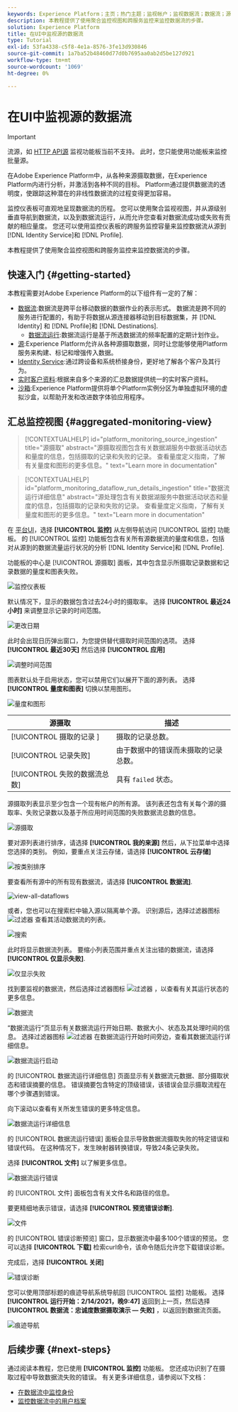 ```yaml
---
keywords: Experience Platform；主页；热门主题；监视帐户；监视数据流；数据流；源
description: 本教程提供了使用聚合监控视图和跨服务监控来监控数据流的步骤。
solution: Experience Platform
title: 在UI中监视源的数据流
type: Tutorial
exl-id: 53fa4338-c5f8-4e1a-8576-3fe13d930846
source-git-commit: 1a7ba52b48460d77d0b7695aa0ab2d5be127d921
workflow-type: tm+mt
source-wordcount: '1069'
ht-degree: 0%

---
```


# 在UI中监视源的数据流

>[!IMPORTANT]
>
>流源，如 [HTTP API源](../../sources/connectors/streaming/http.md) 监视功能板当前不支持。 此时，您只能使用功能板来监控批量源。

在Adobe Experience Platform中，从各种来源摄取数据，在Experience Platform内进行分析，并激活到各种不同的目标。 Platform通过提供数据流的透明度，使跟踪这种潜在的非线性数据流的过程变得更加容易。

监控仪表板可直观地呈现数据流的历程。 您可以使用聚合监视视图，并从源级别垂直导航到数据流，以及到数据流运行，从而允许您查看对数据流成功或失败有贡献的相应量度。 您还可以使用监控仪表板的跨服务监控容量来监控数据流从源到 [!DNL Identity Service]和 [!DNL Profile].

本教程提供了使用聚合监控视图和跨服务监控来监控数据流的步骤。

## 快速入门 {#getting-started}

本教程需要对Adobe Experience Platform的以下组件有一定的了解：

* [数据流](../home.md):数据流是跨平台移动数据的数据作业的表示形式。 数据流是跨不同的服务进行配置的，有助于将数据从源连接器移动到目标数据集，并 [!DNL Identity] 和 [!DNL Profile]和 [!DNL Destinations].
   * [数据流运行](../../sources/notifications.md):数据流运行是基于所选数据流的频率配置的定期计划作业。
* [源](../../sources/home.md):Experience Platform允许从各种源摄取数据，同时让您能够使用Platform服务来构建、标记和增强传入数据。
* [Identity Service](../../identity-service/home.md):通过跨设备和系统桥接身份，更好地了解各个客户及其行为。
* [实时客户资料](../../profile/home.md):根据来自多个来源的汇总数据提供统一的实时客户资料。
* [沙箱](../../sandboxes/home.md):Experience Platform提供将单个Platform实例分区为单独虚拟环境的虚拟沙盒，以帮助开发和改进数字体验应用程序。

## 汇总监控视图 {#aggregated-monitoring-view}

>[!CONTEXTUALHELP]
>id="platform_monitoring_source_ingestion"
>title="源摄取"
>abstract="源摄取视图包含有关数据湖服务中数据活动状态和量度的信息，包括摄取的记录和失败的记录。 查看量度定义指南，了解有关量度和图形的更多信息。"
>text="Learn more in documentation"

>[!CONTEXTUALHELP]
>id="platform_monitoring_dataflow_run_details_ingestion"
>title="数据流运行详细信息"
>abstract="源处理包含有关数据湖服务中数据活动状态和量度的信息，包括摄取的记录和失败的记录。 查看量度定义指南，了解有关量度和图形的更多信息。"
>text="Learn more in documentation"

在 [平台UI](https://platform.adobe.com)，选择 **[!UICONTROL 监控]** 从左侧导航访问 [!UICONTROL 监控] 功能板。 的 [!UICONTROL 监控] 功能板包含有关所有源数据流的量度和信息，包括对从源到的数据流量运行状况的分析 [!DNL Identity Service]和 [!DNL Profile].

功能板的中心是 [!UICONTROL 源摄取] 面板，其中包含显示所摄取记录数据和记录数据的量度和图表失败。

![监控仪表板](../assets/ui/monitor-sources/monitoring-dashboard.png)

默认情况下，显示的数据包含过去24小时的摄取率。 选择 **[!UICONTROL 最近24小时]** 来调整显示记录的时间范围。

![更改日期](../assets/ui/monitor-sources/change-date.png)

此时会出现日历弹出窗口，为您提供替代摄取时间范围的选项。 选择 **[!UICONTROL 最近30天]** 然后选择 **[!UICONTROL 应用]**

![调整时间范围](../assets/ui/monitor-sources/adjust-timeframe.png)

图表默认处于启用状态，您可以禁用它们以展开下面的源列表。 选择 **[!UICONTROL 量度和图表]** 切换以禁用图形。

![量度和图形](../assets/ui/monitor-sources/metrics-graphs.png)

| 源摄取 | 描述 |
| ---------------- | ----------- |
| [!UICONTROL 摄取的记录 ] | 摄取的记录总数。 |
| [!UICONTROL 记录失败] | 由于数据中的错误而未摄取的记录总数。 |
| [!UICONTROL 失败的数据流总数] | 具有 `failed` 状态。 |

源摄取列表显示至少包含一个现有帐户的所有源。 该列表还包含有关每个源的摄取率、失败记录数以及基于所应用时间范围的失败数据流总数的信息。

![源摄取](../assets/ui/monitor-sources/source-ingestion.png)

要对源列表进行排序，请选择 **[!UICONTROL 我的来源]** 然后，从下拉菜单中选择您选择的类别。 例如，要重点关注云存储，请选择  **[!UICONTROL 云存储]**

![按类别排序](../assets/ui/monitor-sources/sort-by-category.png)

要查看所有源中的所有现有数据流，请选择 **[!UICONTROL 数据流]**.

![view-all-dataflows](../assets/ui/monitor-sources/view-all-dataflows.png)

或者，您也可以在搜索栏中输入源以隔离单个源。 识别源后，选择过滤器图标 ![过滤器](../assets/ui/monitor-sources/filter.png) 查看其活动数据流的列表。

![搜索](../assets/ui/monitor-sources/search.png)

此时将显示数据流列表。 要缩小列表范围并重点关注出错的数据流，请选择 **[!UICONTROL 仅显示失败]**.

![仅显示失败](../assets/ui/monitor-sources/show-failures-only.png)

找到要监视的数据流，然后选择过滤器图标 ![过滤器](../assets/ui/monitor-sources/filter.png) ，以查看有关其运行状态的更多信息。

![数据流](../assets/ui/monitor-sources/dataflow.png)

“数据流运行”页显示有关数据流运行开始日期、数据大小、状态及其处理时间的信息。 选择过滤器图标 ![过滤器](../assets/ui/monitor-sources/filter.png) 在数据流运行开始时间旁边，查看其数据流运行详细信息。

![数据流运行启动](../assets/ui/monitor-sources/dataflow-run-start.png)

的 [!UICONTROL 数据流运行详细信息] 页面显示有关数据流元数据、部分摄取状态和错误摘要的信息。 错误摘要包含特定的顶级错误，该错误会显示摄取流程在哪个步骤遇到错误。

向下滚动以查看有关所发生错误的更多特定信息。

![数据流运行详细信息](../assets/ui/monitor-sources/dataflow-run-details.png)

的 [!UICONTROL 数据流运行错误] 面板会显示导致数据流摄取失败的特定错误和错误代码。 在这种情况下，发生映射器转换错误，导致24条记录失败。

选择 **[!UICONTROL 文件]** 以了解更多信息。

![数据流运行错误](../assets/ui/monitor-sources/dataflow-run-errors.png)

的 [!UICONTROL 文件] 面板包含有关文件名和路径的信息。

要更精细地表示错误，请选择 **[!UICONTROL 预览错误诊断]**.

![文件](../assets/ui/monitor-sources/files.png)

的 [!UICONTROL 错误诊断预览] 窗口，显示数据流中最多100个错误的预览。 您可以选择 **[!UICONTROL 下载]** 检索curl命令，该命令随后允许您下载错误诊断。

完成后，选择 **[!UICONTROL 关闭]**

![错误诊断](../assets/ui/monitor-sources/error-diagnostics.png)

您可以使用顶部标题的痕迹导航系统导航回 [!UICONTROL 监控] 功能板。 选择 **[!UICONTROL 运行开始：2/14/2021，晚9:47]** 返回到上一页，然后选择 **[!UICONTROL 数据流：忠诚度数据摄取演示 — 失败]** ，以返回到数据流页面。

![痕迹导航](../assets/ui/monitor-sources/breadcrumbs.png)

## 后续步骤 {#next-steps}

通过阅读本教程，您已使用 **[!UICONTROL 监控]** 功能板。 您还成功识别了在摄取过程中导致数据流失败的错误。 有关更多详细信息，请参阅以下文档：

* [在数据流中监控身份](./monitor-identities.md)
* [监控数据流中的用户档案](./monitor-profiles.md)

